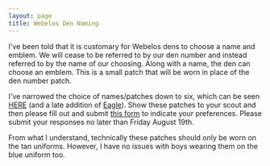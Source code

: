 ```yaml
---
layout: page
title: Webelos Den Naming
---
```


I've been told that it is customary for Webelos dens to choose a name and emblem. We will cease to be referred to by our den number and instead referred to by the name of our choosing. Along with a name, the den can choose an emblem. This is a small patch that will be worn in place of the den number patch.

I've narrowed the choice of names/patches down to six, which can be seen [HERE](/scouts/webelos/patrol-patches.pdf) (and a late addition of [Eagle](http://www.scoutstuff.org/eagle-6776.html)). Show these patches to your scout and then please fill out and submit [this form](https://goo.gl/forms/1uzVD0iYRFIXB59J3) to indicate your preferences. Please submit your responses no later than Friday August 19th.

From what I understand, technically these patches should only be worn on the tan uniforms. However, I have no issues with boys wearing them on the blue uniform too.